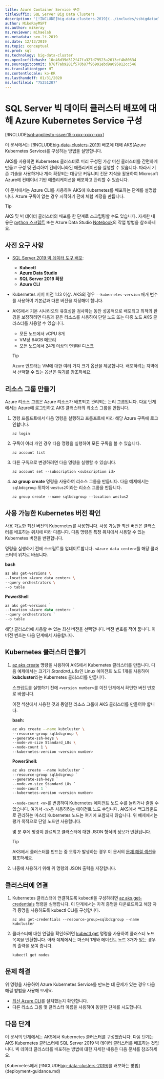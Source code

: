 ```yaml
---
title: Azure Container Service 구성
titleSuffix: SQL Server Big Data Clusters
description: '[!INCLUDE[big-data-clusters-2019](../includes/ssbigdataclusters-ver15.md)] 배포에 대해 AKS(Azure Kubernetes Service)를 구성하는 방법을 알아봅니다.'
author: MikeRayMSFT
ms.author: mikeray
ms.reviewer: mihaelab
ms.metadata: seo-lt-2019
ms.date: 12/13/2019
ms.topic: conceptual
ms.prod: sql
ms.technology: big-data-cluster
ms.openlocfilehash: 10e46d39d312f47fa327d79523a2613ef4b80634
ms.sourcegitcommit: b78f7ab9281f570b87f96991ebd9a095812cc546
ms.translationtype: HT
ms.contentlocale: ko-KR
ms.lasthandoff: 01/31/2020
ms.locfileid: "75251207"
---
```

# <a name="configure-azure-kubernetes-service-for-sql-server-big-data-cluster-deployments"></a>SQL Server 빅 데이터 클러스터 배포에 대해 Azure Kubernetes Service 구성

[!INCLUDE[tsql-appliesto-ssver15-xxxx-xxxx-xxx](../includes/tsql-appliesto-ssver15-xxxx-xxxx-xxx.md)]

이 문서에서는 [!INCLUDE[big-data-clusters-2019](../includes/ssbigdataclusters-ver15.md)] 배포에 대해 AKS(Azure Kubernetes Service)를 구성하는 방법을 설명합니다.

AKS를 사용하면 Kubernetes 클러스터로 미리 구성된 가상 머신 클러스터를 간편하게 만들고 구성 및 관리하여 컨테이너화된 애플리케이션을 실행할 수 있습니다. 따라서 기존 기술을 사용하거나 계속 확장되는 대규모 커뮤니티 전문 지식을 활용하여 Microsoft Azure에 컨테이너 기반 애플리케이션을 배포하고 관리할 수 있습니다.

이 문서에서는 Azure CLI를 사용하여 AKS에 Kubernetes를 배포하는 단계를 설명합니다. Azure 구독이 없는 경우 시작하기 전에 체험 계정을 만듭니다.

> [!TIP]
> AKS 및 빅 데이터 클러스터의 배포를 한 단계로 스크립팅할 수도 있습니다. 자세한 내용은 [python 스크립트](quickstart-big-data-cluster-deploy.md) 또는 Azure Data Studio [Notebook](deploy-notebooks.md)의 작업 방법을 참조하세요.

## <a name="prerequisites"></a>사전 요구 사항

- [SQL Server 2019 빅 데이터 도구 배포](deploy-big-data-tools.md):
   - **Kubectl**
   - **Azure Data Studio**
   - **SQL Server 2019 확장**
   - **Azure CLI**

- Kubernetes 서버 버전 1.13 이상. AKS의 경우 `--kubernetes-version` 매개 변수를 사용하여 기본값과 다른 버전을 지정해야 합니다.

- AKS에서 기본 시나리오의 유효성을 검사하는 동안 성공적으로 배포되고 최적의 환경을 보장하려면 다음과 같은 리소스를 사용하여 단일 노드 또는 다중 노드 AKS 클러스터를 사용할 수 있습니다.
   - 모든 노드에서 vCPU 8개
   - VM당 64GB 메모리
   - 모든 노드에서 24개 이상의 연결된 디스크

   > [!TIP]
   > Azure 인프라는 VM에 대한 여러 가지 크기 옵션을 제공합니다. 배포하려는 지역에서 선택할 수 있는 옵션은 [여기](https://docs.microsoft.com/azure/virtual-machines/windows/sizes)를 참조하세요.

## <a name="create-a-resource-group"></a>리소스 그룹 만들기

Azure 리소스 그룹은 Azure 리소스가 배포되고 관리되는 논리 그룹입니다. 다음 단계에서는 Azure에 로그인하고 AKS 클러스터의 리소스 그룹을 만듭니다.

1. 명령 프롬프트에서 다음 명령을 실행하고 프롬프트에 따라 해당 Azure 구독에 로그인합니다.

    ```azurecli
    az login
    ```

1. 구독이 여러 개인 경우 다음 명령을 실행하여 모든 구독을 볼 수 있습니다.

   ```azurecli
   az account list
   ```

1. 다른 구독으로 변경하려면 다음 명령을 실행할 수 있습니다.

   ```azurecli
   az account set --subscription <subscription id>
   ```

1. **az group create** 명령을 사용하여 리소스 그룹을 만듭니다. 다음 예제에서는 `sqlbdcgroup` 위치에 `westus2`이라는 리소스 그룹을 만듭니다.

   ```azurecli
   az group create --name sqlbdcgroup --location westus2
   ```

## <a name="verify-available-kubernetes-versions"></a>사용 가능한 Kubernetes 버전 확인

사용 가능한 최신 버전의 Kubernetes를 사용합니다. 사용 가능한 최신 버전은 클러스터를 배포하는 위치에 따라 다릅니다. 다음 명령은 특정 위치에서 사용할 수 있는 Kubernetes 버전을 반환합니다.

명령을 실행하기 전에 스크립트를 업데이트합니다. `<Azure data center>`를 해당 클러스터의 위치로 바꿉니다.

   **bash**

   ```bash
   az aks get-versions \
   --location <Azure data center> \
   --query orchestrators \
   --o table
   ```

   **PowerShell**

   ```powershell
   az aks get-versions `
   --location <Azure data center> `
   --query orchestrators `
   --o table
   ```

해당 클러스터에 사용할 수 있는 최신 버전을 선택합니다. 버전 번호를 적어 둡니다. 이 버전 번호는 다음 단계에서 사용합니다.

## <a name="create-a-kubernetes-cluster"></a>Kubernetes 클러스터 만들기

1. [az aks create](https://docs.microsoft.com/cli/azure/aks) 명령을 사용하여 AKS에서 Kubernetes 클러스터를 만듭니다. 다음 예제에서는 크기가 *Standard_L8s*인 Linux 에이전트 노드 1개를 사용하여 **kubcluster**라는 Kubernetes 클러스터를 만듭니다.

   스크립트를 실행하기 전에 `<version number>`를 이전 단계에서 확인한 버전 번호로 바꿉니다.

   이전 섹션에서 사용한 것과 동일한 리소스 그룹에 AKS 클러스터를 만들어야 합니다.

   **bash:**

   ```bash
   az aks create --name kubcluster \
   --resource-group sqlbdcgroup \
   --generate-ssh-keys \
   --node-vm-size Standard_L8s \
   --node-count 1 \
   --kubernetes-version <version number>
   ```

   **PowerShell:**

   ```powershell
   az aks create --name kubcluster `
   --resource-group sqlbdcgroup `
   --generate-ssh-keys `
   --node-vm-size Standard_L8s `
   --node-count 1 `
   --kubernetes-version <version number>
   ```

   `--node-count <n>`를 변경하여 Kubernetes 에이전트 노드 수를 늘리거나 줄일 수 있습니다. 여기서 `<n>`은 사용하려는 에이전트 노드 수입니다. AKS에서 백그라운드로 관리하는 마스터 Kubernetes 노드는 여기에 포함되지 않습니다. 위 예제에서는 평가 목적으로 단일 노드만 사용합니다.

   몇 분 후에 명령이 완료되고 클러스터에 대한 JSON 형식의 정보가 반환됩니다.

   > [!TIP]
   > AKS에서 클러스터를 만드는 중 오류가 발생하는 경우 이 문서의 [문제 해결 섹션](#troubleshoot)을 참조하세요.

1. 나중에 사용하기 위해 위 명령의 JSON 출력을 저장합니다.

## <a name="connect-to-the-cluster"></a>클러스터에 연결

1. Kubernetes 클러스터에 연결하도록 kubectl을 구성하려면 [az aks get-credentials](https://docs.microsoft.com/cli/azure/aks?view=azure-cli-latest#az-aks-get-credentials) 명령을 실행합니다. 이 단계에서는 자격 증명을 다운로드하고 해당 자격 증명을 사용하도록 kubectl CLI를 구성합니다.

   ```azurecli
   az aks get-credentials --resource-group=sqlbdcgroup --name kubcluster
   ```

1. 클러스터에 대한 연결을 확인하려면 [kubectl get](https://kubernetes.io/docs/reference/generated/kubectl/kubectl-commands) 명령을 사용하여 클러스터 노드 목록을 반환합니다.  아래 예제에서는 마스터 1개와 에이전트 노드 3개가 있는 경우의 출력을 보여 줍니다.

   ```bash
   kubectl get nodes
   ```

## <a id="troubleshoot"></a> 문제 해결

위 명령을 사용하여 Azure Kubernetes Service를 만드는 데 문제가 있는 경우 다음 해결 방법을 사용해 보세요.

- [최신 Azure CLI](https://docs.microsoft.com/cli/azure/install-azure-cli?view=azure-cli-latest)를 설치했는지 확인합니다.
- 다른 리소스 그룹 및 클러스터 이름을 사용하여 동일한 단계를 시도합니다.

## <a name="next-steps"></a>다음 단계

이 문서의 단계에서는 AKS에서 Kubernetes 클러스터를 구성했습니다. 다음 단계는 AKS Kubernetes 클러스터에 SQL Server 2019 빅 데이터 클러스터를 배포하는 것입니다. 빅 데이터 클러스터를 배포하는 방법에 대한 자세한 내용은 다음 문서를 참조하세요.

[Kubernetes에서 [!INCLUDE[big-data-clusters-2019](../includes/ssbigdataclusters-ss-nover.md)]를 배포하는 방법](deployment-guidance.md)
